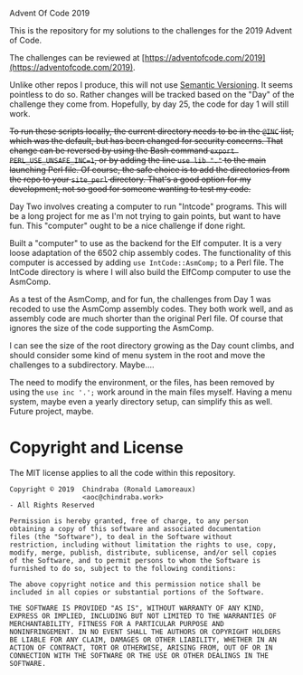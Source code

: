 Advent Of Code 2019

This is the repository for my solutions to the challenges for the 2019 Advent of Code.

The challenges can be reviewed at [https://adventofcode.com/2019](https://adventofcode.com/2019).

Unlike other repos I produce, this will not use [Semantic Versioning](https://semver.org/spec/v2.0.0.html). It seems pointless to do so. Rather changes will be tracked based on the "Day" of the challenge they come from. Hopefully, by day 25, the code for day 1 will still work.

~~To run these scripts locally, the current directory needs to be in the `@INC` list, which was the default, but has been changed for security concerns. That change can be reversed by using the Bash command `export PERL_USE_UNSAFE_INC=1`, or by adding the line `use lib "."` to the main launching Perl file. Of course, the safe choice is to add the directories from the repo to your `site_perl` directory. That's a good option for my development, not so good for someone wanting to test my code.~~

Day Two involves creating a computer to run "Intcode" programs. This will be a long project for me as I'm not trying to gain points, but want to have fun. This "computer" ought to be a nice challenge if done right.

Built a "computer" to use as the backend for the Elf computer. It is a very loose adaptation of the 6502 chip assembly codes. The functionality of this computer is accessed by adding `use IntCode::AsmComp;` to a Perl file. The IntCode directory is where I will also build the ElfComp computer to use the AsmComp.

As a test of the AsmComp, and for fun, the challenges from Day 1 was recoded to use the AsmComp assembly codes. They both work well, and as assembly code are much shorter than the original Perl file. Of course that ignores the size of the code supporting the AsmComp.

I can see the size of the root directory growing as the Day count climbs, and should consider some kind of menu system in the root and move the challenges to a subdirectory. Maybe....

The need to modify the environment, or the files, has been removed by using the `use inc '.';` work around in the main files myself. Having a menu system, maybe even a yearly directory setup, can simplify this as well. Future project, maybe.

# Copyright and License

The MIT license applies to all the code within this repository.

```
Copyright © 2019  Chindraba (Ronald Lamoreaux)
                  <aoc@chindraba.work>
- All Rights Reserved

Permission is hereby granted, free of charge, to any person
obtaining a copy of this software and associated documentation
files (the "Software"), to deal in the Software without
restriction, including without limitation the rights to use, copy,
modify, merge, publish, distribute, sublicense, and/or sell copies
of the Software, and to permit persons to whom the Software is
furnished to do so, subject to the following conditions:

The above copyright notice and this permission notice shall be
included in all copies or substantial portions of the Software.

THE SOFTWARE IS PROVIDED "AS IS", WITHOUT WARRANTY OF ANY KIND,
EXPRESS OR IMPLIED, INCLUDING BUT NOT LIMITED TO THE WARRANTIES OF
MERCHANTABILITY, FITNESS FOR A PARTICULAR PURPOSE AND
NONINFRINGEMENT. IN NO EVENT SHALL THE AUTHORS OR COPYRIGHT HOLDERS
BE LIABLE FOR ANY CLAIM, DAMAGES OR OTHER LIABILITY, WHETHER IN AN
ACTION OF CONTRACT, TORT OR OTHERWISE, ARISING FROM, OUT OF OR IN
CONNECTION WITH THE SOFTWARE OR THE USE OR OTHER DEALINGS IN THE
SOFTWARE.
```